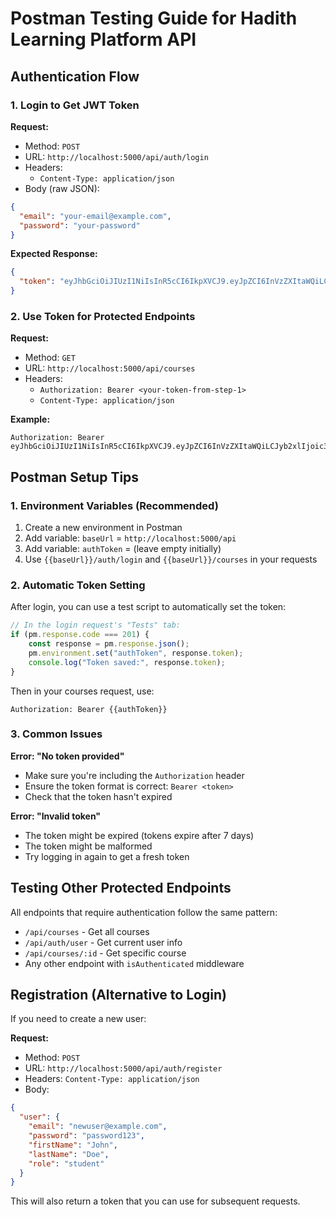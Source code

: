 # Postman Testing Guide for Hadith Learning Platform API

## Authentication Flow

### 1. Login to Get JWT Token

**Request:**
- Method: `POST`
- URL: `http://localhost:5000/api/auth/login`
- Headers: 
  - `Content-Type: application/json`
- Body (raw JSON):
```json
{
  "email": "your-email@example.com",
  "password": "your-password"
}
```

**Expected Response:**
```json
{
  "token": "eyJhbGciOiJIUzI1NiIsInR5cCI6IkpXVCJ9.eyJpZCI6InVzZXItaWQiLCJyb2xlIjoic3R1ZGVudCIsImlhdCI6MTYzNDU2Nzg5MCwiZXhwIjoxNjM1MTczNjkwfQ.example"
}
```

### 2. Use Token for Protected Endpoints

**Request:**
- Method: `GET`
- URL: `http://localhost:5000/api/courses`
- Headers:
  - `Authorization: Bearer <your-token-from-step-1>`
  - `Content-Type: application/json`

**Example:**
```
Authorization: Bearer eyJhbGciOiJIUzI1NiIsInR5cCI6IkpXVCJ9.eyJpZCI6InVzZXItaWQiLCJyb2xlIjoic3R1ZGVudCIsImlhdCI6MTYzNDU2Nzg5MCwiZXhwIjoxNjM1MTczNjkwfQ.example
```

## Postman Setup Tips

### 1. Environment Variables (Recommended)
1. Create a new environment in Postman
2. Add variable: `baseUrl` = `http://localhost:5000/api`
3. Add variable: `authToken` = (leave empty initially)
4. Use `{{baseUrl}}/auth/login` and `{{baseUrl}}/courses` in your requests

### 2. Automatic Token Setting
After login, you can use a test script to automatically set the token:

```javascript
// In the login request's "Tests" tab:
if (pm.response.code === 201) {
    const response = pm.response.json();
    pm.environment.set("authToken", response.token);
    console.log("Token saved:", response.token);
}
```

Then in your courses request, use:
```
Authorization: Bearer {{authToken}}
```

### 3. Common Issues

**Error: "No token provided"**
- Make sure you're including the `Authorization` header
- Ensure the token format is correct: `Bearer <token>`
- Check that the token hasn't expired

**Error: "Invalid token"**
- The token might be expired (tokens expire after 7 days)
- The token might be malformed
- Try logging in again to get a fresh token

## Testing Other Protected Endpoints

All endpoints that require authentication follow the same pattern:

- `/api/courses` - Get all courses
- `/api/auth/user` - Get current user info
- `/api/courses/:id` - Get specific course
- Any other endpoint with `isAuthenticated` middleware

## Registration (Alternative to Login)

If you need to create a new user:

**Request:**
- Method: `POST`
- URL: `http://localhost:5000/api/auth/register`
- Headers: `Content-Type: application/json`
- Body:
```json
{
  "user": {
    "email": "newuser@example.com",
    "password": "password123",
    "firstName": "John",
    "lastName": "Doe",
    "role": "student"
  }
}
```

This will also return a token that you can use for subsequent requests.
